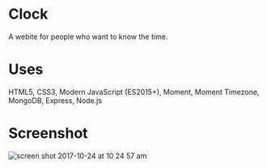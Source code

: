 # Clock
A webite for people who want to know the time.

# Uses
HTML5,
CSS3,
Modern JavaScript (ES2015+),
Moment,
Moment Timezone,
MongoDB,
Express,
Node.js

# Screenshot
![screen shot 2017-10-24 at 10 24 57 am](https://user-images.githubusercontent.com/31449025/31959746-63d7995c-b8aa-11e7-966f-98b863f759f2.png)

